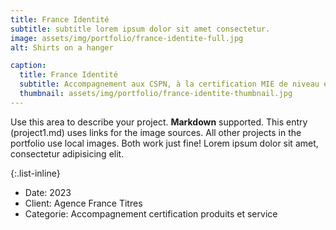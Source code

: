 ```yaml
---
title: France Identité
subtitle: subtitle lorem ipsum dolor sit amet consectetur.
image: assets/img/portfolio/france-identite-full.jpg
alt: Shirts on a hanger

caption:
  title: France Identité
  subtitle: Accompagnement aux CSPN, à la certification MIE de niveau élevé et à la Peer Review Européenne
  thumbnail: assets/img/portfolio/france-identite-thumbnail.jpg
---
```


Use this area to describe your project. **Markdown** supported. This entry (project1.md) uses links for the image sources. All other projects in the portfolio use local images. Both work just fine! Lorem ipsum dolor sit amet, consectetur adipisicing elit.

{:.list-inline}

- Date: 2023
- Client: Agence France Titres
- Categorie: Accompagnement certification produits et service
